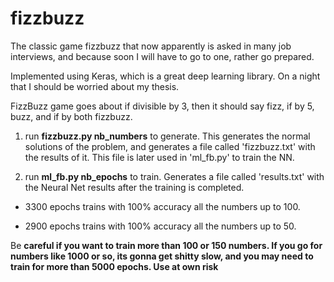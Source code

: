 # fizzbuzz

The classic game fizzbuzz that now apparently is asked in many job interviews, and because soon I will have to go to one, rather go prepared.

Implemented using Keras, which is a great deep learning library. On a night that I should be worried about my thesis.

FizzBuzz game goes about if divisible by 3, then it should say fizz, if by 5, buzz, and if by both fizzbuzz.

1. run **fizzbuzz.py nb_numbers** to generate. This generates the normal solutions of the problem, and generates a file called 'fizzbuzz.txt' with the results of it. This file is later used in 'ml_fb.py' to train the NN.

2. run **ml_fb.py nb_epochs** to train. Generates a file called 'results.txt' with the Neural Net results after the training is completed. 

* 3300 epochs trains with 100% accuracy all the numbers up to 100.


* 2900 epochs trains with 100% accuracy all the numbers up to 50.

Be **careful if you want to train more than 100 or 150 numbers. If you go for numbers like 1000 or so, its gonna get shitty slow, and you may need to train for more than 5000 epochs. Use at own risk** 

